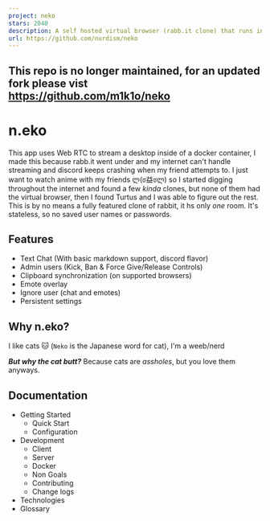 ```yaml
---
project: neko
stars: 2040
description: A self hosted virtual browser (rabb.it clone) that runs in docker.
url: https://github.com/nurdism/neko
---
```


This repo is no longer maintained, for an updated fork please vist  
https://github.com/m1k1o/neko
--------------------------------------------------------------------------------------------------

  
  
  
  

n.eko
=====

This app uses Web RTC to stream a desktop inside of a docker container, I made this because rabb.it went under and my internet can't handle streaming and discord keeps crashing when my friend attempts to. I just want to watch anime with my friends ლ(ಠ益ಠლ) so I started digging throughout the internet and found a few _kinda_ clones, but none of them had the virtual browser, then I found Turtus and I was able to figure out the rest. This is by no means a fully featured clone of rabbit, it hs only _one_ room. It's stateless, so no saved user names or passwords.

Features
--------

-   Text Chat (With basic markdown support, discord flavor)
-   Admin users (Kick, Ban & Force Give/Release Controls)
-   Clipboard synchronization (on supported browsers)
-   Emote overlay
-   Ignore user (chat and emotes)
-   Persistent settings

Why n.eko?
----------

I like cats 🐱 (`Neko` is the Japanese word for cat), I'm a weeb/nerd

_**But why the cat butt?**_ Because cats are _assholes_, but you love them anyways.

Documentation
-------------

-   Getting Started
    -   Quick Start
    -   Configuration
-   Development
    -   Client
    -   Server
    -   Docker
    -   Non Goals
    -   Contributing
    -   Change logs
-   Technologies
-   Glossary
